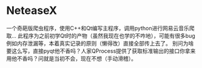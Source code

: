 # NeteaseX
一个奇葩版爬虫程序，使用C++和Qt编写主程序，调用python进行网易云音乐爬取...
此程序为之前初学Qt时的产物（虽然我现在也学的不咋地），可能有很多bug例如内存泄漏等，本着真实记录的原则（懒得改）直接全部传上去了。
别问为啥要这么写，直接pyqt他不香吗？人家QProcess提供了获取标准输出的接口你拿来用他不香吗？问就是当初不会，现在不想（手动滑稽）。
